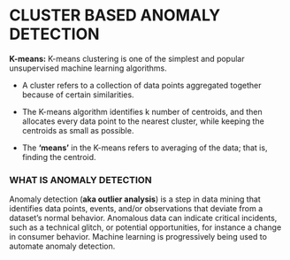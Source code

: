 #  CLUSTER BASED ANOMALY DETECTION 

**K-means:**
K-means clustering is one of the simplest and popular unsupervised machine learning algorithms.

* A cluster refers to a collection of data points aggregated together because of certain similarities.

* The K-means algorithm identifies k number of centroids, and then allocates every data point to the nearest cluster, while keeping the     centroids as small as possible.

* The **‘means’** in the K-means refers to averaging of the data; that is, finding the centroid.

### WHAT IS ANOMALY DETECTION

Anomaly detection (**aka outlier analysis**) is a step in data mining that identifies data points, events, and/or observations that deviate from a dataset’s normal behavior. Anomalous data can indicate critical incidents, such as a technical glitch, or potential opportunities, for instance a change in consumer behavior. Machine learning is progressively being used to automate anomaly detection.

